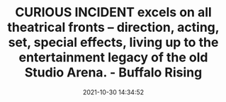 ---
"title": "CURIOUS INCIDENT excels on all theatrical fronts – direction, acting, set, special effects, living up to the entertainment legacy of the old Studio Arena. - Buffalo Rising"
"date": "2021-10-30 14:34:52"
"feed_name": "GOOGLENEWSCONSTRUCTION"
"feed_website": "https://news.google.com/search?q=construction%2Bincident&hl=en-US&gl=US&ceid=US:en"
"feed_rss": "https://news.google.com/rss/search?q=construction%2Bincident&hl=en-US&gl=US&ceid=US:en"
"link": "https://www.buffalorising.com/2021/10/curious-incident-excels-on-all-theatrical-fronts-direction-acting-set-special-effects-living-up-to-the-entertainment-legacy-of-the-old-studio-arena/"
"source": "{'href': 'https://www.buffalorising.com', 'title': 'Buffalo Rising'}"
"file": "_posts/2021-1-1-042c07647c06f3d4af69d95f9c96a9c0a01eb477.md"
"accident": "0"
"drilling": "0"
"dead": "0"
"injured": "0"
"arrested": "0"
"place": "unknown place"
"where": "unknown site"
"causes": "unknown"
"place_uri": "unknown place"
---